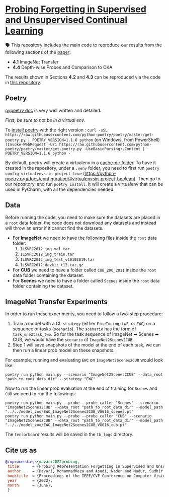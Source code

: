 # [Probing Forgetting in Supervised and Unsupervised Continual Learning](https://openaccess.thecvf.com/content/CVPR2022/html/Davari_Probing_Representation_Forgetting_in_Supervised_and_Unsupervised_Continual_Learning_CVPR_2022_paper.html)
🗣 This repository includes the main code to reproduce our results from the following sections of the [paper](https://openaccess.thecvf.com/content/CVPR2022/html/Davari_Probing_Representation_Forgetting_in_Supervised_and_Unsupervised_Continual_Learning_CVPR_2022_paper.html):

* **4.1** ImageNet Transfer
* **4.4** Depth-wise Probes and Comparison to CKA

The results shown in Sections **4.2** and **4.3** can be reproduced via the code in [this repository](https://github.com/naderAsadi/lifelong-ssl). 

## Poetry

[pypoetry doc](https://python-poetry.org/) is very well written and detailed.

*First, be sure to not be in a virtual env.*

To [install poetry](https://python-poetry.org/docs/#installation) with the right version :
`curl -sSL https://raw.githubusercontent.com/python-poetry/poetry/master/get-poetry.py | POETRY_VERSION=1.1.6 python`
(on Windows, from PowerShell) `(Invoke-WebRequest -Uri https://raw.githubusercontent.com/python-poetry/poetry/master/get-poetry.py -UseBasicParsing).Content | POETRY_VERSION=1.1.6 python -
`

By default, poetry will create a virtualenv in a [cache-dir folder](https://python-poetry.org/docs/configuration/#cache-dir-string). To have it created in the repository, under a `.venv` folder, you need to first run `poetry config virtualenvs.in-project true` (https://python-poetry.org/docs/configuration/#virtualenvsin-project-boolean).
Then go to our repository, and run `poetry install`. It will create a virtualenv that can be used in PyCharm, with all the dependencies needed.

## Data
Before running the code, you need to make sure the datasets are placed in a `root` data folder, the code does not download any datasets and instead will throw an error if it cannot find the datasets.

* For **ImageNet** we need to have the following files inside the `root` data folder:
    1. `ILSVRC2012_img_val.tar`
    2. `ILSVRC2012_img_train.tar`
    3. `ILSVRC2012_img_test_v10102019.tar`
    4. `ILSVRC2012_devkit_t12.tar.gz`
* For **CUB** we need to have a folder called `CUB_200_2011` inside the `root` data folder containing the dataset.
* For **Scenes** we need to have a folder called `Scenes` inside the `root` data folder containing the dataset.


## ImageNet Transfer Experiments
In order to run these experiments, you need to follow a two-step procedure:
 1. Train a model with a CL `strategy` (either `FineTuning`, `LwF`, or `EWC`) on a sequence of tasks (`scenario`). The `scenario` has the form of `task_one2task_two`. So for the task sequence of ImageNet ➡ Scenes ➡ CUB, we would have the `scenario` of `ImageNet2Scenes2CUB`.
 2. Step 1 will save snapshots of the model at the end of each task, we can then run a linear prob model on these snapshots.

For example, running and evaluating `EWC` on `ImageNet2Scenes2CUB` would look like:
```shell
poetry run python main.py --scenario "ImageNet2Scenes2CUB" --data_root "path_to_root_data_dir" --strategy "EWC"
``` 
Now to run the linear prob evaluation at the end of training for `Scenes` and `CUB` we need to run the followings:
```shell
poetry run python main.py --probe --probe_caller "Scenes" --scenario "ImageNet2Scenes2CUB" --data_root "path_to_root_data_dir" --model_path "../../model_zoo/EWC_ImageNet2Scenes2CUB_VGG16_scenes.pt"
poetry run python main.py --probe --probe_caller "CUB" --scenario "ImageNet2Scenes2CUB" --data_root "path_to_root_data_dir" --model_path "../../model_zoo/EWC_ImageNet2Scenes2CUB_VGG16_cub.pt"
```

The `tensorboard` results will be saved in the `tb_logs` directory.

## Cite us as
```bibtex
@inproceedings{davari2022probing,
 title      = {Probing Representation Forgetting in Supervised and Unsupervised Continual Learning},
 author     = {Davari, MohammadReza and Asadi, Nader and Mudur, Sudhir and Aljundi, Rahaf and Belilovsky, Eugene},
 booktitle  = {Proceedings of the IEEE/CVF Conference on Computer Vision and Pattern Recognition (CVPR 2022)},
 year       = {2022},
 month      = {June},
 }
```